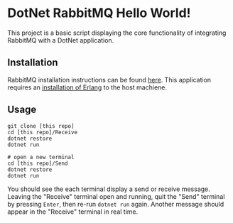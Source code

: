 # DotNet RabbitMQ Hello World!

This project is a basic script displaying the core functionality of integrating RabbitMQ with a DotNet application.

## Installation

RabbitMQ installation instructions can be found [here](https://www.rabbitmq.com/install-windows.html). This application requires an [installation of Erlang](https://www.erlang.org/downloads) to the host machiene.

## Usage

```shell
git clone [this repo]
cd [this repo]/Receive
dotnet restore
dotnet run

# open a new terminal
cd [this repo]/Send
dotnet restore
dotnet run
```

You should see the each terminal display a send or receive message. Leaving the "Receive" terminal open and running, quit the "Send" terminal by pressing `Enter`, then re-run `dotnet run` again. Another message should appear in the "Receive" terminal in real time.
